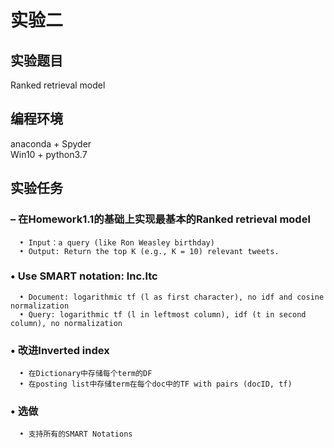 实验二                          
==============
实验题目 
---------------
Ranked retrieval model 

编程环境 
---------------
anaconda + Spyder  
Win10 + python3.7

实验任务
---------------
### – 在Homework1.1的基础上实现最基本的Ranked retrieval model  
      • Input：a query (like Ron Weasley birthday)
      • Output: Return the top K (e.g., K = 10) relevant tweets.  
### • Use SMART notation: lnc.ltc  
      • Document: logarithmic tf (l as first character), no idf and cosine normalization
      • Query: logarithmic tf (l in leftmost column), idf (t in second column), no normalization
### • 改进Inverted index  
      • 在Dictionary中存储每个term的DF
      • 在posting list中存储term在每个doc中的TF with pairs (docID, tf)  
### • 选做
      • 支持所有的SMART Notations

